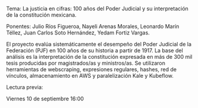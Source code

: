 Tema: La justicia en cifras: 100 años del Poder Judicial y su interpretación de la constitución mexicana.

Ponentes: Julio Ríos Figueroa, Nayeli Arenas Morales, Leonardo Marín Téllez, Juan Carlos Soto Hernández, Yedam Fortiz Vargas.

El proyecto evalúa sistemáticamente el desempeño del Poder Judicial de la Federación (PJF) en 100 años de su historia a partir de 1917. La base del análisis es la interpretación de la constitución expresada en más de 300 mil tesis producidas por magistrados/as y ministros/as. Se utilizaron herramientas de webscraping, expresiones regulares, hashes, red de vínculos, almacenamiento en AWS y paralelización Kale y Kubeflow.

Lectura previa:

Viernes 10 de septiembre 16:00
